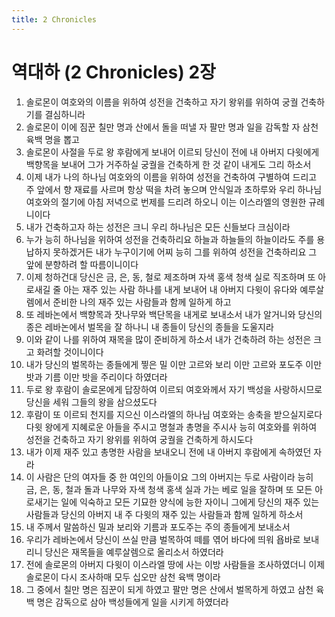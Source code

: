 ```yaml
---
title: 2 Chronicles
---
```


# 역대하 (2 Chronicles) 2장
1. 솔로몬이 여호와의 이름을 위하여 성전을 건축하고 자기 왕위를 위하여 궁궐 건축하기를 결심하니라
1. 솔로몬이 이에 짐꾼 칠만 명과 산에서 돌을 떠낼 자 팔만 명과 일을 감독할 자 삼천 육백 명을 뽑고
1. 솔로몬이 사절을 두로 왕 후람에게 보내어 이르되 당신이 전에 내 아버지 다윗에게 백향목을 보내어 그가 거주하실 궁궐을 건축하게 한 것 같이 내게도 그리 하소서
1. 이제 내가 나의 하나님 여호와의 이름을 위하여 성전을 건축하여 구별하여 드리고 주 앞에서 향 재료를 사르며 항상 떡을 차려 놓으며 안식일과 초하루와 우리 하나님 여호와의 절기에 아침 저녁으로 번제를 드리려 하오니 이는 이스라엘의 영원한 규례니이다
1. 내가 건축하고자 하는 성전은 크니 우리 하나님은 모든 신들보다 크심이라
1. 누가 능히 하나님을 위하여 성전을 건축하리요 하늘과 하늘들의 하늘이라도 주를 용납하지 못하겠거든 내가 누구이기에 어찌 능히 그를 위하여 성전을 건축하리요 그 앞에 분향하려 할 따름이니이다
1. 이제 청하건대 당신은 금, 은, 동, 철로 제조하며 자색 홍색 청색 실로 직조하며 또 아로새길 줄 아는 재주 있는 사람 하나를 내게 보내어 내 아버지 다윗이 유다와 예루살렘에서 준비한 나의 재주 있는 사람들과 함께 일하게 하고
1. 또 레바논에서 백향목과 잣나무와 백단목을 내게로 보내소서 내가 알거니와 당신의 종은 레바논에서 벌목을 잘 하나니 내 종들이 당신의 종들을 도울지라
1. 이와 같이 나를 위하여 재목을 많이 준비하게 하소서 내가 건축하려 하는 성전은 크고 화려할 것이니이다
1. 내가 당신의 벌목하는 종들에게 찧은 밀 이만 고르와 보리 이만 고르와 포도주 이만 밧과 기름 이만 밧을 주리이다 하였더라
1. 두로 왕 후람이 솔로몬에게 답장하여 이르되 여호와께서 자기 백성을 사랑하시므로 당신을 세워 그들의 왕을 삼으셨도다
1. 후람이 또 이르되 천지를 지으신 이스라엘의 하나님 여호와는 송축을 받으실지로다 다윗 왕에게 지혜로운 아들을 주시고 명철과 총명을 주시사 능히 여호와를 위하여 성전을 건축하고 자기 왕위를 위하여 궁궐을 건축하게 하시도다
1. 내가 이제 재주 있고 총명한 사람을 보내오니 전에 내 아버지 후람에게 속하였던 자라
1. 이 사람은 단의 여자들 중 한 여인의 아들이요 그의 아버지는 두로 사람이라 능히 금, 은, 동, 철과 돌과 나무와 자색 청색 홍색 실과 가는 베로 일을 잘하며 또 모든 아로새기는 일에 익숙하고 모든 기묘한 양식에 능한 자이니 그에게 당신의 재주 있는 사람들과 당신의 아버지 내 주 다윗의 재주 있는 사람들과 함께 일하게 하소서
1. 내 주께서 말씀하신 밀과 보리와 기름과 포도주는 주의 종들에게 보내소서
1. 우리가 레바논에서 당신이 쓰실 만큼 벌목하여 떼를 엮어 바다에 띄워 욥바로 보내리니 당신은 재목들을 예루살렘으로 올리소서 하였더라
1. 전에 솔로몬의 아버지 다윗이 이스라엘 땅에 사는 이방 사람들을 조사하였더니 이제 솔로몬이 다시 조사하매 모두 십오만 삼천 육백 명이라
1. 그 중에서 칠만 명은 짐꾼이 되게 하였고 팔만 명은 산에서 벌목하게 하였고 삼천 육백 명은 감독으로 삼아 백성들에게 일을 시키게 하였더라